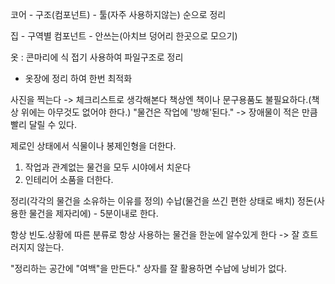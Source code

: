 코어 - 구조(컴포넌트) - 툴(자주 사용하지않는) 순으로 정리

집 - 구역별 컴포넌트 - 안쓰는(아치브 덩어리 한곳으로 모으기)

옷 : 콘마리에 식 접기 사용하여 파일구조로 정리
- 옷장에 정리 하여 한번 최적화

사진을 찍는다 -> 체크리스트로 생각해본다
책상엔 책이나 문구용품도 불필요하다.(책상 위에는 아무것도 없어야 한다.)
"물건은 작업에 '방해'된다." -> 장애물이 적은 만큼 빨리 달릴 수 있다.

제로인 상태에서 식물이나 봉제인형을 더한다.
1. 작업과 관계없는 물건을 모두 시야에서 치운다
2. 인테리어 소품을 더한다.

정리(각각의 물건을 소유하는 이유를 정의)
수납(물건을 쓰긴 편한 상태로 배치)
정돈(사용한 물건을 제자리에) - 5분이내로 한다.

항상 빈도.상황에 따른 분류로 항상 사용하는 물건을 한눈에 알수있게 한다
-> 잘 흐트러지지 않는다.

"정리하는 공간에 "여백"을 만든다."
상자를 잘 활용하면 수납에 낭비가 없다.